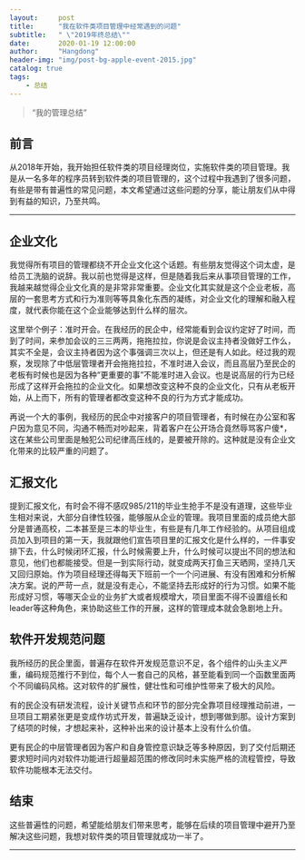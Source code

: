 ```yaml
---
layout:     post
title:      "我在软件类项目管理中经常遇到的问题"
subtitle:   " \"2019年终总结\""
date:       2020-01-19 12:00:00
author:     "Hangdong"
header-img: "img/post-bg-apple-event-2015.jpg"
catalog: true
tags:
    - 总结
---
```


> “我的管理总结”


## 前言

从2018年开始，我开始担任软件类的项目经理岗位，实施软件类的项目管理。我是从一名多年的程序员转到软件类的项目管理的，这个过程中我遇到了很多问题，有些是带有普遍性的常见问题，本文希望通过这些问题的分享，能让朋友们从中得到有益的知识，乃至共鸣。

---

## 企业文化

我觉得所有项目的管理都绕不开企业文化这个话题。有些朋友觉得这个词太虚，是给员工洗脑的说辞。我以前也觉得是这样，但是随着我后来从事项目管理的工作，我越来越觉得企业文化真的是非常非常重要。企业文化其实就是这个企业老板，高层的一套思考方式和行为准则等等具象化东西的凝练，对企业文化的理解和融入程度，就代表你能在这个企业能够达到什么样的层次。

这里举个例子：准时开会。在我经历的民企中，经常能看到会议约定好了时间，而到了时间，来参加会议的三三两两，拖拖拉拉，你说是会议主持者没做好工作么，其实不全是，会议主持者因为这个事强调三次以上，但还是有人如此。经过我的观察，发现除了中低层管理者开会拖拖拉拉，不准时进入会议，而且高层乃至民企的老板有时候也是因为各种“更重要的事”不能准时进入会议。也是说高层的行为已经形成了这样开会拖拉的企业文化。如果想改变这种不良的企业文化，只有从老板开始，从上而下，所有的管理者都改变这种不良的行为方式才能成功。

再说一个大的事例，我经历的民企中对接客户的项目管理者，有时候在办公室和客户因为意见不同，沟通不畅而对吵起来，背着客户在公开场合竟然辱骂客户傻*，这在某些公司里面是触犯公司纪律高压线的，是要被开除的。这种就是没有企业文化带来的比较严重的问题了。

## 汇报文化

提到汇报文化，有时会不得不感叹985/211的毕业生抢手不是没有道理，这些毕业生相对来说，大部分自律性较强，能够服从企业的管理。我项目里面的成员绝大部分是普通高校，二本甚至是三本的毕业生，有些是有几年工作经验的。从项目组成员加入到项目的第一天，我就跟他们宣告项目里的汇报文化是什么样的，一件事安排下去，什么时候闭环汇报，什么时候需要上升，什么时候可以提出不同的想法和意见，他们也都能接受。但是一到实际行动，就变成两天打鱼三天晒网，坚持几天又回归原始。作为项目经理还得每天下班前一个一个问进展、有没有困难和分析解决方案。说的严苛一点，就是没有走心，不能坚持去形成好的行为习惯。如果不能形成好习惯，等哪天企业的业务扩大或者规模增大，项目里面不得不设置组长和leader等这种角色，来协助这些工作的开展，这样的管理成本就会急剧地上升。

## 软件开发规范问题

我所经历的民企里面，普遍存在软件开发规范意识不足，各个组件的山头主义严重，编码规范推行不到位，每个人一套自己的风格，甚至能看到同一个函数里面两个不同编码风格。这对软件的扩展性，健壮性和可维护性带来了极大的风险。

有的民企没有研发流程，设计关键节点和环节的部分完全靠项目经理推动前进，一旦项目工期紧张更是变成作坊式开发，普遍缺乏设计，想到哪做到那。设计方案到了结项的时候，才想起来补，这种补出来的设计基本上没有什么价值。

更有民企的中层管理者因为客户和自身管控意识缺乏等多种原因，到了交付后期还要求短时间内对软件功能进行超量超范围的修改同时未实施严格的流程管控，导致软件功能根本无法交付。

## 结束
这些普遍性的问题，希望能给朋友们带来思考，能够在后续的项目管理中避开乃至解决这些问题，我想对软件类的项目管理就成功一半了。

---



